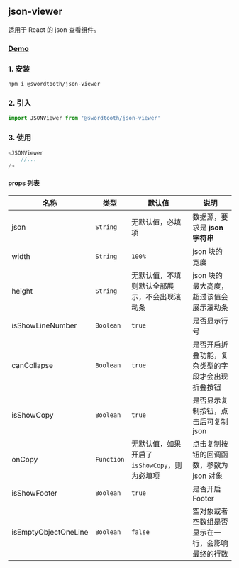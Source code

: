 ## json-viewer
适用于 React 的 json 查看组件。
### [Demo](https://imswordtooth.github.io/)

### 1. 安装
```shell
npm i @swordtooth/json-viewer
```

### 2. 引入
```javascript
import JSONViewer from '@swordtooth/json-viewer'
```

### 3. 使用
```javascript
<JSONViewer
	//...
/>
```

#### props 列表
| 名称                   | 类型         | 默认值                           | 说明                       |
|----------------------|------------|-------------------------------|--------------------------|
| json                 | `String`   | 无默认值，必填项                      | 数据源，要求是 **json 字符串**     |
| width                | `String`   | `100%`                        | json 块的宽度                |
| height               | `String`   | 无默认值，不填则默认全部展示，不会出现滚动条        | json 块的最大高度，超过该值会展示滚动条   |
| isShowLineNumber     | `Boolean`  | `true`                        | 是否显示行号                   |
| canCollapse          | `Boolean`  | `true`                        | 是否开启折叠功能，复杂类型的字段才会出现折叠按钮 |
| isShowCopy           | `Boolean`  | `true`                        | 是否显示复制按钮，点击后可复制 json     |
| onCopy               | `Function` | 无默认值，如果开启了 `isShowCopy`，则为必填项 | 点击复制按钮的回调函数，参数为 json 对象  |
| isShowFooter         | `Boolean`  | `true`                        | 是否开启 Footer              |
| isEmptyObjectOneLine | `Boolean`  | `false`                       | 空对象或者空数组是否显示在一行，会影响最终的行数 |






